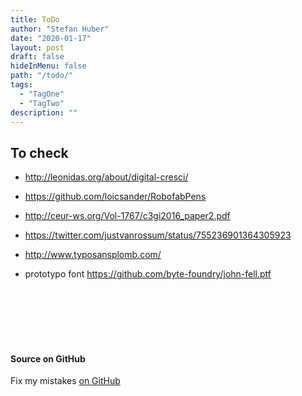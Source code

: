```yaml
---
title: ToDo
author: "Stefan Huber"
date: "2020-01-17"
layout: post
draft: false
hideInMenu: false
path: "/todo/"
tags:
  - "TagOne"
  - "TagTwo"
description: ""
---
```



## To check
* http://leonidas.org/about/digital-cresci/
* https://github.com/loicsander/RobofabPens
* http://ceur-ws.org/Vol-1767/c3gi2016_paper2.pdf

* https://twitter.com/justvanrossum/status/755236901364305923
* http://www.typosansplomb.com/
* prototypo font https://github.com/byte-foundry/john-fell.ptf

<br/>
<br/>
<br/>
<br/>
<br/>

#### Source on GitHub
Fix my mistakes [on GitHub](https://github.com/signalwerk/paramatters/blob/master/sites/example/src/pages/todo/index.md)
